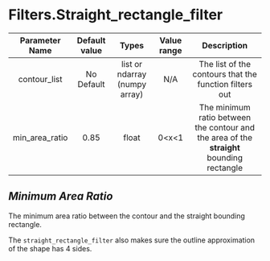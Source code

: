 # Filters.Straight_rectangle_filter

| Parameter Name | Default value | Types | Value range | Description | 
| :---: |  :---: | :---: | :---: | :---: |
| contour_list | No Default | list or ndarray (numpy array)| N/A | The list of the contours that the function filters out |
| min_area_ratio | 0.85 | float | 0<x<1 | The minimum ratio between the contour and the area of the **straight** bounding rectangle |

## *Minimum Area Ratio*
The minimum area ratio between the contour and the straight bounding rectangle. 

The `straight_rectangle_filter` also makes sure the outline approximation of the shape has 4 sides.
